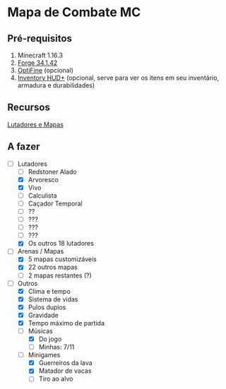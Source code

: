 # Mapa de Combate MC
 
## Pré-requisitos

1. Minecraft 1.16.3
1. [Forge 34.1.42](http://files.minecraftforge.net/maven/net/minecraftforge/forge/index_1.16.3.html)
1. [OptiFine](https://optifine.net/downloads) (opcional)
1. [Inventory HUD+](https://www.curseforge.com/minecraft/mc-mods/inventory-hud-forge/files/all) (opcional, serve para ver os itens em seu inventário, armadura e durabilidades)

## Recursos

[Lutadores e Mapas](./Lutadores%20e%20Mapas.md)

## A fazer

- [ ] Lutadores
  - [ ] Redstoner Alado
  - [x] Arvoresco
  - [x] Vivo
  - [ ] Calculista
  - [ ] Caçador Temporal
  - [ ] ??
  - [ ] ???
  - [ ] ???
  - [ ] ???
  - [x] Os outros 18 lutadores
- [ ] Arenas / Mapas
  - [x] 5 mapas customizáveis
  - [x] 22 outros mapas
  - [ ] 2 mapas restantes (?)
- [ ] Outros
  - [x] Clima e tempo
  - [x] Sistema de vidas
  - [x] Pulos duplos
  - [x] Gravidade
  - [x] Tempo máximo de partida
  - [ ] Músicas
    - [x] Do jogo
    - [ ] Minhas: 7/11
  - [ ] Minigames
    - [x] Guerreiros da lava
    - [x] Matador de vacas
    - [ ] Tiro ao alvo